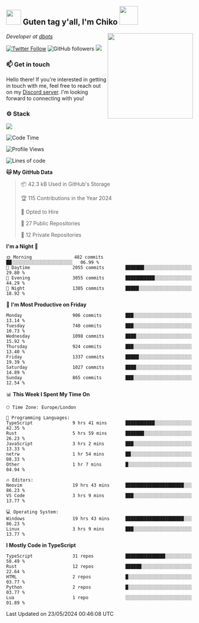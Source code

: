 <h2><img src="https://cdn.discordapp.com/emojis/1100181376730402906.gif?quality=lossless" width="40"> Guten tag y'all, I'm Chiko <img src="https://a.ppy.sh/15907233" width="50"></h2>
<a href="https://cataas.com"><img align='right' src="https://cataas.com/cat" width="230"></a>
<p><em>Developer at <a href="https://github.com/dbotsfun">dbots</a></em></p>

[![Twitter Follow](https://img.shields.io/twitter/follow/chikoxq?label=Follow)](https://twitter.com/intent/follow?screen_name=chikoxq)
![GitHub followers](https://img.shields.io/github/followers/chikof?label=Follow&style=social)
![](https://komarev.com/ghpvc/?username=chikof&color=blue)

### 📫 Get in touch
Hello there! If you're interested in getting in touch with me, feel free to reach out on my [Discord server](https://discord.gg/sejc7TnX6N). I'm looking forward to connecting with you!

### ⚙️ Stack
[![](https://skillicons.dev/icons?i=git,kubernetes,docker,js,ts,cloudflare,css,deno,express,graphql,html,mongodb,nestjs,py,react,apollo,bash,java,lua,nextjs,netlify,nodejs,ps,powershell,rust,neovim,tauri,sentry,postgres,tailwind,prisma,actix,workers)](https://skillicons.dev)

<!--START_SECTION:waka-->
![Code Time](http://img.shields.io/badge/Code%20Time-1%2C726%20hrs%204%20mins-blue)

![Profile Views](http://img.shields.io/badge/Profile%20Views-8-blue)

![Lines of code](https://img.shields.io/badge/From%20Hello%20World%20I%27ve%20Written-6.4%20million%20lines%20of%20code-blue)

**🐱 My GitHub Data** 

> 📦 42.3 kB Used in GitHub's Storage 
 > 
> 🏆 115 Contributions in the Year 2024
 > 
> 💼 Opted to Hire
 > 
> 📜 27 Public Repositories 
 > 
> 🔑 12 Private Repositories 
 > 
**I'm a Night 🦉** 

```text
🌞 Morning                482 commits         ██░░░░░░░░░░░░░░░░░░░░░░░   06.99 % 
🌆 Daytime                2055 commits        ███████░░░░░░░░░░░░░░░░░░   29.80 % 
🌃 Evening                3055 commits        ███████████░░░░░░░░░░░░░░   44.29 % 
🌙 Night                  1305 commits        █████░░░░░░░░░░░░░░░░░░░░   18.92 % 
```
📅 **I'm Most Productive on Friday** 

```text
Monday                   906 commits         ███░░░░░░░░░░░░░░░░░░░░░░   13.14 % 
Tuesday                  740 commits         ███░░░░░░░░░░░░░░░░░░░░░░   10.73 % 
Wednesday                1098 commits        ████░░░░░░░░░░░░░░░░░░░░░   15.92 % 
Thursday                 924 commits         ███░░░░░░░░░░░░░░░░░░░░░░   13.40 % 
Friday                   1337 commits        █████░░░░░░░░░░░░░░░░░░░░   19.39 % 
Saturday                 1027 commits        ████░░░░░░░░░░░░░░░░░░░░░   14.89 % 
Sunday                   865 commits         ███░░░░░░░░░░░░░░░░░░░░░░   12.54 % 
```


📊 **This Week I Spent My Time On** 

```text
🕑︎ Time Zone: Europe/London

💬 Programming Languages: 
TypeScript               9 hrs 41 mins       ███████████░░░░░░░░░░░░░░   42.35 % 
Rust                     5 hrs 59 mins       ███████░░░░░░░░░░░░░░░░░░   26.23 % 
JavaScript               3 hrs 2 mins        ███░░░░░░░░░░░░░░░░░░░░░░   13.33 % 
netrw                    1 hr 54 mins        ██░░░░░░░░░░░░░░░░░░░░░░░   08.33 % 
Other                    1 hr 7 mins         █░░░░░░░░░░░░░░░░░░░░░░░░   04.94 % 

🔥 Editors: 
Neovim                   19 hrs 43 mins      ██████████████████████░░░   86.23 % 
VS Code                  3 hrs 9 mins        ███░░░░░░░░░░░░░░░░░░░░░░   13.77 % 

💻 Operating System: 
Windows                  19 hrs 43 mins      ██████████████████████░░░   86.23 % 
Linux                    3 hrs 9 mins        ███░░░░░░░░░░░░░░░░░░░░░░   13.77 % 
```

**I Mostly Code in TypeScript** 

```text
TypeScript               31 repos            ███████████████░░░░░░░░░░   58.49 % 
Rust                     12 repos            ██████░░░░░░░░░░░░░░░░░░░   22.64 % 
HTML                     2 repos             █░░░░░░░░░░░░░░░░░░░░░░░░   03.77 % 
Python                   2 repos             █░░░░░░░░░░░░░░░░░░░░░░░░   03.77 % 
Lua                      1 repo              ░░░░░░░░░░░░░░░░░░░░░░░░░   01.89 % 
```




 Last Updated on 23/05/2024 00:46:08 UTC
<!--END_SECTION:waka-->


<!--
<p align="center">
     <a href="https://discord.gg/HhybNhchcC"><img src="https://invidget.switchblade.xyz/sejc7TnX6N" align="center" ><a>
</p> 
-->
